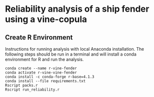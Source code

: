 # Reliability analysis of a ship fender using a vine-copula

## Create R Environment

Instructions for running analysis with local Anaconda installation. The following steps should be run in a terminal and will install a conda environment for R and run the analysis.


```
conda create --name r-vine-fender
conda activate r-vine-vine-fender
conda install -c conda-forge r-base=4.1.3
conda install --file requirements.txt
Rscript packs.r
Rscript run_reliability.r
```
